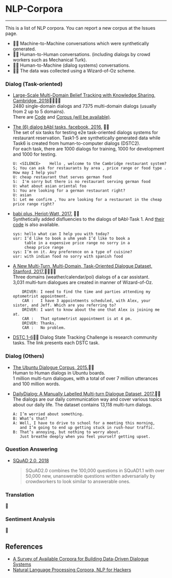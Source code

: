 # NLP-Corpora
---

This is a list of NLP corpora. You can report a new corpus at the Issues page.

- 🤖🤖 Machine-to-Machine conversations which were synthetically generated.
- 👦🧒 Human-to-Human conversations. (including dialogs by crowd workers such as Mechanical Turk).
- 👦🤖 Human-to-Machine (dialog systems) conversations.
- 🧙‍♂️ The data was collected using a Wizard-of-Oz scheme.

### Dialog (Task-oriented)

- [Large-Scale Multi-Domain Belief Tracking with Knowledge Sharing, Cambridge, 2018](https://arxiv.org/pdf/1807.06517.pdf)👦👦🧙‍♂️    
2480 single-domain dialogs and 7375 multi-domain dialogs (usually from 2 up to 5 domains).    
There are [Code](https://github.com/nmrksic/neural-belief-tracker) and [Corpus (will be available)](http://dialogue.mi.eng.cam.ac.uk/index.php/corpus/).   

- [The (6) dialog bAbI tasks, facebook, 2016.](https://research.fb.com/downloads/babi/) 👦🤖		
The set of six tasks for testing e2e task-oriented dialogs systems for restaurant reservation. Task1-5 are synthetically generated data while Task6 is created from human-to-computer dialogs (DSTC2).		
For each task, there are 1000 dialogs for training, 1000 for development and 1000 for testing. 

	```:Task 6 example
	U: <SILENCE>	Hello , welcome to the Cambridge restaurant system?
	S; You can ask for restaurants by area , price range or food type . How may I help you?
	U: cheap restaurant that serves german food
	S: 	I'm sorry but there is no restaurant serving german food
	U: what about asian oriental foo
	S: You are looking for a german restaurant right?
	U: asian
	S: Let me confirm , You are looking for a restaurant in the cheap price range right?
	```

- [babi plus, Heriot-Watt, 2017.](https://arxiv.org/abs/1709.07840) 🤖🤖    
Synthetically added disfluencies to the dialogs of bAbI-Task 1. And [their code](https://github.com/ishalyminov/memn2n) is also available.

	```:example
	sys: hello what can I help you with today?
	usr: I’d like to book a uhm yeah I’d like to book a
		 table in a expensive price range no sorry in a
		 cheap price range
	sys: I’m on it. Any preference on a type of cuisine?
	usr: with indian food no sorry with spanish food
	```

- [A New Multi-Turn, Multi-Domain, Task-Oriented Dialogue Dataset, Stanford, 2017.](https://nlp.stanford.edu/blog/a-new-multi-turn-multi-domain-task-oriented-dialogue-dataset/)👦👦🧙‍♂️		
Three domains (weather/calendar/poi) dialogs of a car assistant.	
3,031 multi-turn dialogues are created in manner of Wizard-of-Oz.

	```:example
		DRIVER:	I need to find the time and parties attending my optometrist appointment. 
		CAR	:	I have 3 appointments scheduled, with Alex, your sister, and Jeff. Which are you referring to?
		DRIVER:	I want to know about the one that Alex is joining me at.
		CAR	:	That optometrist appointment is at 4 pm.
		DRIVER:	Thanks.
		CAR	:	No problem.
	```

- [DSTC 1-6](https://www.microsoft.com/en-us/research/event/dialog-state-tracking-challenge/)👦🤖	
  Dialog State Tracking Challenge is research community tasks. The link presents each DSTC task.

### Dialog (Others)

- [The Ubuntu Dialogue Corpus, 2015.](https://github.com/rkadlec/ubuntu-ranking-dataset-creator)🧒🧒    
 Human to Human dialogs in Ubuntu boards.    
1 million multi-turn dialogues, with a total of over 7 million utterances and 100 million words. 

- [DailyDialog: A Manually Labelled Multi-turn Dialogue Dataset, 2017.](http://yanran.li/dailydialog)👦🧒    
The dialogs are our daily communication way and cover various topics about our daily life. The dataset contains 13,118 multi-turn dialogs.    

	```:example
	A: I’m worried about something.
	B: What’s that?
	A: Well, I have to drive to school for a meeting this morning, 
	   and I’m going to end up getting stuck in rush-hour traffic.
	B: That’s annoying, but nothing to worry about.
	   Just breathe deeply when you feel yourself getting upset.
	```

### Question Answering

- [SQuAD 2.0, 2018](https://rajpurkar.github.io/SQuAD-explorer/)     

	> SQuAD2.0 combines the 100,000 questions in SQuAD1.1 with over 50,000 new, unanswerable questions written adversarially by crowdworkers to look similar to answerable ones. 


### Translation

🚧

### Sentiment Analysis

🚧

## References
- [A Survey of Available Corpora for Building Data-Driven Dialogue Systems](https://breakend.github.io/DialogDatasets/)
- [Natural Language Processing Corpora, NLP for Hackers](https://nlpforhackers.io/corpora/)
